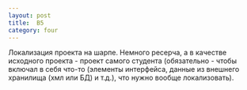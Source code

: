```yaml
---
layout: post
title:  B5
category: four
---
```

Локализация проекта на шарпе. Немного ресерча, а в качестве исходного проекта - проект самого студента (обязательно - чтобы включал
 в себя что-то (элементы интерфейса, данные из внешнего хранилища (хмл или БД) и т.д.), что нужно вообще локализовать).